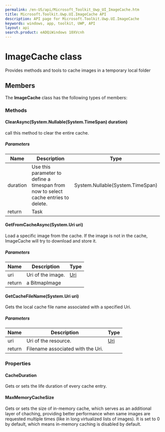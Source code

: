 ```yaml
---
permalink: /en-US/api/Microsoft_Toolkit_Uwp_UI_ImageCache.htm
title: Microsoft.Toolkit.Uwp.UI.ImageCache API 
description: API page for Microsoft.Toolkit.Uwp.UI.ImageCache
keywords: windows, app, toolkit, UWP, API
layout: api
search.product: eADQiWindows 10XVcnh
---
```



# ImageCache class

Provides methods and tools to cache images in a temporary local folder

## Members

The **ImageCache** class has the following types of members:

### Methods

#### ClearAsync(System.Nullable(System.TimeSpan) duration)

call this method to clear the entire cache.

##### Parameters



| Name | Description | Type |
| --- | --- | --- |
| duration | Use this parameter to define a timespan from now to select cache entries to delete. | System.Nullable(System.TimeSpan) |
| return |Task |


#### GetFromCacheAsync(System.Uri uri)

Load a specific image from the cache. If the image is not in the cache, ImageCache will try to download and store it.

##### Parameters



| Name | Description | Type |
| --- | --- | --- |
| uri | Uri of the image. | [Uri](https://msdn.microsoft.com/library/windows/apps/System.Uri) |
| return |a BitmapImage |


#### GetCacheFileName(System.Uri uri)

Gets the local cache file name associated with a specified Uri.

##### Parameters



| Name | Description | Type |
| --- | --- | --- |
| uri | Uri of the resource. | [Uri](https://msdn.microsoft.com/library/windows/apps/System.Uri) |
| return |Filename associated with the Uri. |


### Properties

#### CacheDuration

Gets or sets the life duration of every cache entry.

#### MaxMemoryCacheSize

Gets or sets the size of in-memory cache, which serves as an additional layer of chaching, providing better performance when same images are requested multiple times (like in long virtualized lists of images). It is set to 0 by default, which means in-memory caching is disabled by default. 


